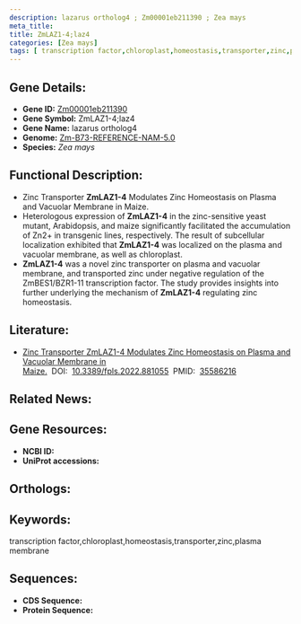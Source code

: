 ```yaml
---
description: lazarus ortholog4 ; Zm00001eb211390 ; Zea mays
meta_title:
title: ZmLAZ1-4;laz4
categories: [Zea mays]
tags: [ transcription factor,chloroplast,homeostasis,transporter,zinc,plasma membrane ]
---
```


## Gene Details:
- **Gene ID:**	[Zm00001eb211390]()
- **Gene Symbol:** ZmLAZ1-4;laz4
- **Gene Name:** lazarus ortholog4
- **Genome:** [Zm-B73-REFERENCE-NAM-5.0]()
- **Species:** *Zea mays*

## Functional Description:
   - Zinc Transporter **ZmLAZ1-4** Modulates Zinc Homeostasis on Plasma and Vacuolar Membrane in Maize.
   - Heterologous expression of **ZmLAZ1-4** in the zinc-sensitive yeast mutant, Arabidopsis, and maize significantly facilitated the accumulation of Zn2+ in transgenic lines, respectively. The result of subcellular localization exhibited that **ZmLAZ1-4** was localized on the plasma and vacuolar membrane, as well as chloroplast.
   - **ZmLAZ1-4** was a novel zinc transporter on plasma and vacuolar membrane, and transported zinc under negative regulation of the ZmBES1/BZR1-11 transcription factor. The study provides insights into further underlying the mechanism of **ZmLAZ1-4** regulating zinc homeostasis.

## Literature:
   - [Zinc Transporter ZmLAZ1-4 Modulates Zinc Homeostasis on Plasma and Vacuolar Membrane in Maize.]( https://www.frontiersin.org/articles/10.3389/fpls.2022.881055/full)&nbsp;&nbsp;DOI:&nbsp;&nbsp;[10.3389/fpls.2022.881055](https://www.frontiersin.org/articles/10.3389/fpls.2022.881055/full)&nbsp;&nbsp;PMID:&nbsp;&nbsp;[35586216](https://pubmed.ncbi.nlm.nih.gov/35586216/)

## Related News:

## Gene Resources:
- **NCBI ID:** [](https://www.ncbi.nlm.nih.gov/gene/?term=)
- **UniProt accessions:** [](https://www.uniprot.org/uniprotkb//entry)

## Orthologs:

## Keywords:
transcription factor,chloroplast,homeostasis,transporter,zinc,plasma membrane

## Sequences:
- **CDS Sequence:**
- **Protein Sequence:**
